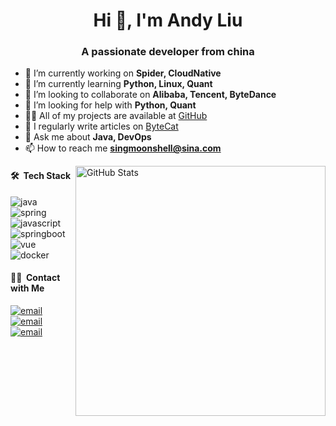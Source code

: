 
<h1 align="center">Hi 👋, I'm Andy Liu</h1>
<h3 align="center">A passionate developer from china</h3>

- 🔭 I’m currently working on **Spider, CloudNative** 
- 🌱 I’m currently learning **Python, Linux, Quant** 
- 👯 I’m looking to collaborate on **Alibaba, Tencent, ByteDance**
- 🤔 I’m looking for help with **Python, Quant**
- 👨‍💻 All of my projects are available at [GitHub](https://github.com/singmoonshell)
- 📝 I regularly write articles on [ByteCat](https://www.bytecat.cn)
- 💬 Ask me about **Java, DevOps**
- 📫 How to reach me **singmoonshell@sina.com**

<img align="right" width="400px" alt="GitHub Stats" src="https://github-readme-stats.vercel.app/api?username=singmoonshell&count_private=true&show_icons=true" />

#### 🛠 &nbsp;Tech Stack

![java](https://img.shields.io/badge/-java-333333?style=flat&logo=java)
![spring](https://img.shields.io/badge/-spring-333333?style=flat&logo=spring)
![javascript](https://img.shields.io/badge/-javascript-333333?style=flat&logo=javascript)
![springboot](https://img.shields.io/badge/-springboot-333333?style=flat&logo=springboot)
![vue](https://img.shields.io/badge/-vue-333333?style=flat&logo=vue)
![docker](https://img.shields.io/badge/-docker-333333?style=flat&logo=docker)

#### 🤝🏻 &nbsp;Contact with Me 

<a href="https://github.com/singmoonshell"><img alt="email" src="https://img.shields.io/badge/Github-singmoonshell-9cf?style=flat-square"></a>
<a href="www.bytecat.cn"><img alt="email" src="https://img.shields.io/badge/Blog-www.bytecat.cn-9cf?style=flat-square"></a>
<a href="mailto:singmoonshell@sina.com"><img alt="email" src="https://img.shields.io/badge/Email-singmoonshell@sina.com-9cf?style=flat-square"></a>
